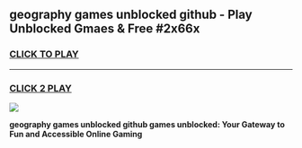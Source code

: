 
## geography games unblocked github - Play Unblocked Gmaes & Free #2x66x
<h3>
<a href="https://news.freeplayer.one?title=geography_games_unblocked_github&ref=03M">CLICK TO PLAY</a></h3>
<hr>

<h3>
<a href="https://news.freeplayer.one?title=geography_games_unblocked_github&ref=03M">CLICK 2 PLAY</a>
  
</h3>

<a href="https://news.freeplayer.one?title=geography_games_unblocked_github&ref=03M"><img src="https://clearcache.store/games.png"></a>


**geography games unblocked github games unblocked: Your Gateway to Fun and Accessible Online Gaming**

